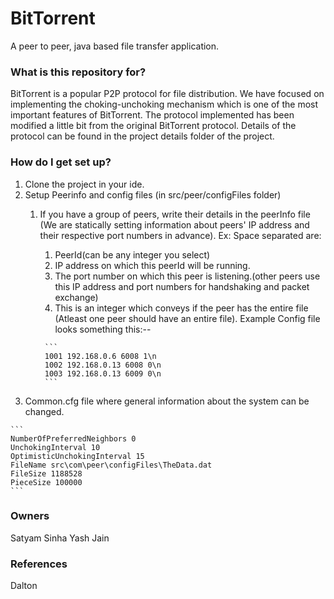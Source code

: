 # BitTorrent #

A peer to peer, java based file transfer application.

### What is this repository for? ###

BitTorrent is a popular P2P protocol for file distribution. We have focused on
implementing the choking-unchoking mechanism which is one of the most important features of BitTorrent. 
The protocol implemented has been modified a little bit from the original BitTorrent protocol.
Details of the protocol can be found in the project details folder of the project.

### How do I get set up? ###
1. Clone the project in your ide.
2. Setup Peerinfo and config files (in src/peer/configFiles folder)
	1. If you have a group of peers, write their details in the peerInfo file (We are statically setting information about peers' IP address and their respective port numbers in advance).
	   Ex: Space separated are:
		  1. PeerId(can be any integer you select) 
		  2. IP address on which this peerId will be running.
		  3. The port number on which this peer is listening.(other peers use this IP address and port numbers for handshaking and packet exchange)
		  4. This is an integer which conveys if the peer has the entire file (Atleast one peer should have an entire file).
	Example Config file looks something this:--
	
			```	 
			1001 192.168.0.6 6008 1\n
			1002 192.168.0.13 6008 0\n
			1003 192.168.0.13 6009 0\n
			```

  2. Common.cfg file where general information about the system can be changed.
	
	```
	NumberOfPreferredNeighbors 0
	UnchokingInterval 10
	OptimisticUnchokingInterval 15
	FileName src\com\peer\configFiles\TheData.dat
	FileSize 1188528
	PieceSize 100000
	```  
### Owners ###
Satyam Sinha
Yash Jain

### References ###
Dalton